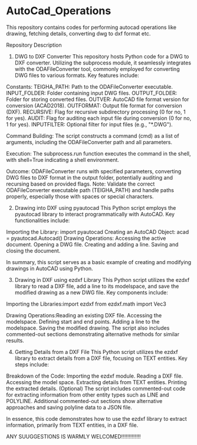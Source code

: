 # AutoCad_Operations
This repository contains codes for performing autocad operations like drawing, fetching details, converting dwg to dxf format etc.

Repository Description
1. DWG to DXF Converter
This repository hosts Python code for a DWG to DXF converter. Utilizing the subprocess module, it seamlessly integrates with the ODAFileConverter tool, commonly employed for converting DWG files to various formats. Key features include:

Constants:
TEIGHA_PATH: Path to the ODAFileConverter executable.
INPUT_FOLDER: Folder containing input DWG files.
OUTPUT_FOLDER: Folder for storing converted files.
OUTVER: AutoCAD file format version for conversion (ACAD2018).
OUTFORMAT: Output file format for conversion (DXF).
RECURSIVE: Flag for recursive subdirectory processing (0 for no, 1 for yes).
AUDIT: Flag for auditing each input file during conversion (0 for no, 1 for yes).
INPUTFILTER: Optional filter for input files (e.g., "*.DWG").

Command Building:
The script constructs a command (cmd) as a list of arguments, including the ODAFileConverter path and all parameters.

Execution:
The subprocess.run function executes the command in the shell, with shell=True indicating a shell environment.

Outcome:
ODAFileConverter runs with specified parameters, converting DWG files to DXF format in the output folder, potentially auditing and recursing based on provided flags. Note: Validate the correct ODAFileConverter executable path (TEIGHA_PATH) and handle paths properly, especially those with spaces or special characters.

2. Drawing into DXF using pyautocad
This Python script employs the pyautocad library to interact programmatically with AutoCAD. Key functionalities include:

Importing the Library: import pyautocad
Creating an AutoCAD Object: acad = pyautocad.Autocad()
Drawing Operations:
      Accessing the active document.
      Opening a DWG file.
      Creating and adding a line.
      Saving and closing the document.

In summary, this script serves as a basic example of creating and modifying drawings in AutoCAD using Python.

3. Drawing in DXF using ezdxf Library
This Python script utilizes the ezdxf library to read a DXF file, add a line to its modelspace, and save the modified drawing as a new DWG file. Key components include:

Importing the Libraries:import ezdxf
from ezdxf.math import Vec3

Drawing Operations:Reading an existing DXF file.
                   Accessing the modelspace.
                   Defining start and end points.
                   Adding a line to the modelspace.
                   Saving the modified drawing.
The script also includes commented-out sections demonstrating alternative methods for similar results.

4. Getting Details from a DXF File
This Python script utilizes the ezdxf library to extract details from a DXF file, focusing on TEXT entities. Key steps include:

Breakdown of the Code:
        Importing the ezdxf module.
        Reading a DXF file.
        Accessing the model space.
        Extracting details from TEXT entities.
        Printing the extracted details.
(Optional) The script includes commented-out code for extracting information from other entity types such as LINE and POLYLINE. Additional commented-out sections show alternative approaches and saving polyline data to a JSON file.

In essence, this code demonstrates how to use the ezdxf library to extract information, primarily from TEXT entities, in a DXF file.


ANY SUUGGESTIONS IS WARMLY WELCOMED!!!!!!!!!!!!!
